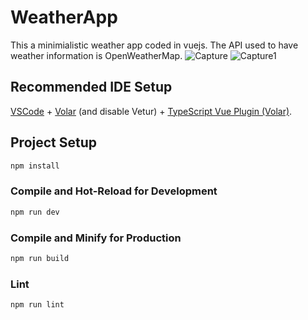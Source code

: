 # WeatherApp

This a minimialistic weather app coded in vuejs. The API used to have weather information is OpenWeatherMap.
![Capture](https://user-images.githubusercontent.com/93391238/184616861-3fb4e02e-834f-48b2-b400-af098d2c0939.PNG)
![Capture1](https://user-images.githubusercontent.com/93391238/184616885-1ebc91ed-b051-49a1-815f-7c1a0dd99093.PNG)

## Recommended IDE Setup

[VSCode](https://code.visualstudio.com/) + [Volar](https://marketplace.visualstudio.com/items?itemName=Vue.volar) (and disable Vetur) + [TypeScript Vue Plugin (Volar)](https://marketplace.visualstudio.com/items?itemName=Vue.vscode-typescript-vue-plugin).

## Project Setup

```sh
npm install
```

### Compile and Hot-Reload for Development

```sh
npm run dev
```

### Compile and Minify for Production

```sh
npm run build
```

### Lint

```sh
npm run lint
```
